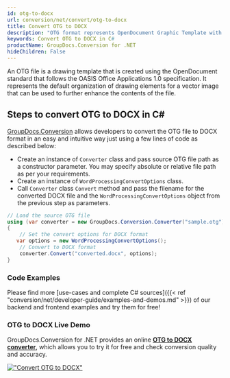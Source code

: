 ```yaml
---
id: otg-to-docx
url: conversion/net/convert/otg-to-docx
title: Convert OTG to DOCX
description: "OTG format represents OpenDocument Graphic Template with .otg extension. Learn how to convert OTG to DOCX file programmatically in C# language using GroupDocs.Conversion for .NET library."
keywords: Convert OTG to DOCX in C#
productName: GroupDocs.Conversion for .NET
hideChildren: False
---
```


An OTG file is a drawing template that is created using the OpenDocument standard that follows the OASIS Office Applications 1.0 specification. It represents the default organization of drawing elements for a vector image that can be used to further enhance the contents of the file.

## Steps to convert OTG to DOCX in C#

[GroupDocs.Conversion](https://products.groupdocs.com/conversion/net) allows developers to convert the OTG file to DOCX format in an easy and intuitive way just using a few lines of code as described below:

* Create an instance of `Converter` class and pass source OTG file path as a constructor parameter. You may specify absolute or relative file path as per your requirements. 
* Create an instance of `WordProcessingConvertOptions` class.
* Call `Converter` class `Convert` method and pass the filename for the converted DOCX file and the `WordProcessingConvertOptions` object from the previous step as parameters.

```csharp
// Load the source OTG file
using (var converter = new GroupDocs.Conversion.Converter("sample.otg"))
{
    // Set the convert options for DOCX format
   var options = new WordProcessingConvertOptions();
    // Convert to DOCX format
    converter.Convert("converted.docx", options);
}
```

### Code Examples

Please find more [use-cases and complete C# sources]({{< ref "conversion/net/developer-guide/examples-and-demos.md" >}}) of our backend and frontend examples and try them for free!

### OTG to DOCX Live Demo

GroupDocs.Conversion for .NET provides an online [**OTG to DOCX converter**](https://products.groupdocs.app/conversion/otg-to-docx), which allows you to try it for free and check conversion quality and accuracy.

[!["Convert OTG to DOCX"](conversion/net/images/convert-to-docx/convert-otg-to-docx.png)](https://products.groupdocs.app/conversion/otg-to-docx)